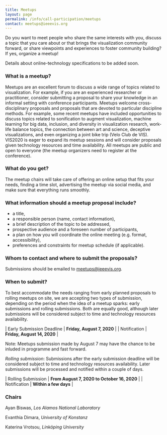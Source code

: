 ```yaml
---
title: Meetups
layout: page
permalink: /info/call-participation/meetups
contact: meetups@ieeevis.org
---
```


Do you want to meet people who share the same interests with you, discuss a topic that you care about or that brings the visualization community forward, or share viewpoints and experiences to foster community building? If yes, organize a meetup!

Details about online-technology specifications to be added soon.

### What is a meetup?

Meetups are an excellent forum to discuss a wide range of topics related to visualization. For example, if you are an experienced researcher or practitioner, consider submitting a proposal to share your knowledge in an informal setting with conference participants. Meetups welcome cross-disciplinary proposals and proposals that are devoted to particular discipline methods. For example, some recent meetups have included opportunities to discuss topics related to sonification to augment visualization, machine learning for big data, inclusion, and diversity in visualization research, work-life balance topics, the connection between art and science, deceptive visualizations, and even organizing a joint bike trip (Velo Club de VIS). VIS2020 is eager to expand its meetup sessions and will consider proposals given technology resources and time availability. All meetups are public and open to everyone (the meetup organizers need to register at the conference).

### What do you get?

The meetup chairs will take care of offering an online setup that fits your needs, finding a time slot, advertising the meetup via social media, and make sure that everything runs smoothly.

### What information should a meetup proposal include?

* a title,
* a responsible person (name, contact information),
* a brief description of the topic to be addressed,
* prospective audience and a foreseen number of participants,
* a plan on how you will coordinate the online meeting (e.g. format, accessibility),
* preferences and constraints for meetup schedule (if applicable).

### Whom to contact and where to submit the proposals?

Submissions should be emailed to
[meetups@ieeevis.org](mailto:meetups@ieeevis.org).

### When to submit?

To best accommodate the needs ranging from early planned proposals to rolling meetups on site, we are accepting two types of submission, depending on the period when the idea of a meetup sparks: early submissions and rolling submissions. Both are equally good, although later submissions will be considered subject to time and technology resources availability.

| Early Submission Deadline | **Friday, August 7, 2020** | 
| Notification | **Friday, August 14, 2020** |

Note: Meetups submission made by August 7 may have the chance to be inluded in programme and fast forward. 

*Rolling submission*: Submissions after the early submission deadline will be considered subject to time and technology resources availability. Later submissions will be processed and notified within a couple of days.

| Rolling Submission | **From August 7, 2020 to October 16, 2020** | 
| Notification | **Within a few days** |



### Chairs

Ayan Biswas, *Los Alamos National Laboratory*

Evanthia Dimara, *University of Konstanz*

Katerina Vrotsou, *Linköping University*
